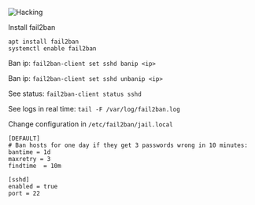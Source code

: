 ![Hacking](https://www.axigen.com/usr/files/articles/x82.png.pagespeed.ic.UN0bP5_iVK.png)

Install fail2ban
```
apt install fail2ban
systemctl enable fail2ban
```

Ban ip: `fail2ban-client set sshd banip <ip>`

Ban ip: `fail2ban-client set sshd unbanip <ip>`

See status: `fail2ban-client status sshd`

See logs in real time: `tail -F /var/log/fail2ban.log`

Change configuration in `/etc/fail2ban/jail.local`
```
[DEFAULT]
# Ban hosts for one day if they get 3 passwords wrong in 10 minutes:
bantime = 1d
maxretry = 3
findtime  = 10m

[sshd]
enabled = true
port = 22
```
